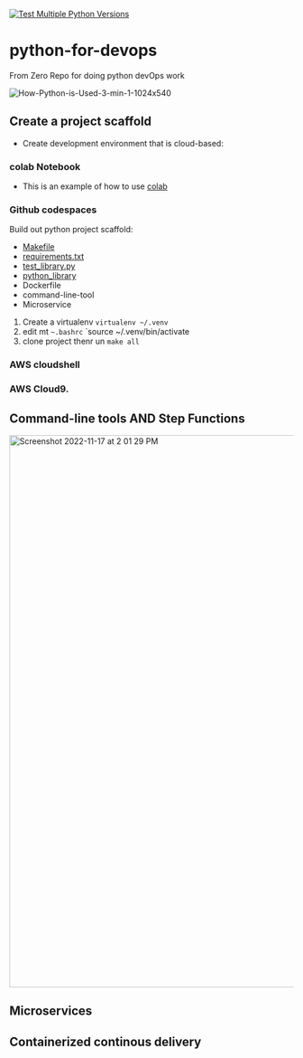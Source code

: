 [![Test Multiple Python Versions](https://github.com/127-0-0-vvk/python-for-devops/actions/workflows/main.yml/badge.svg)](https://github.com/127-0-0-vvk/python-for-devops/actions/workflows/main.yml)

# python-for-devops
From Zero Repo for doing python devOps work


![How-Python-is-Used-3-min-1-1024x540](https://user-images.githubusercontent.com/41470324/202312569-d1ab830a-e708-4b26-b44f-767d1bd0cf52.jpg)

## Create a  project scaffold 

* Create development environment that is cloud-based: 

### colab Notebook 
* This is an example of how to use [colab](https://github.com/127-0-0-vvk/python-for-devops/blob/main/getting_started_python.ipynb)

### Github codespaces

Build out python project scaffold:

* [Makefile](https://github.com/127-0-0-vvk/python-for-devops/blob/main/Makefile)
* [requirements.txt](https://github.com/127-0-0-vvk/python-for-devops/blob/main/requirements.txt)
* [test_library.py](https://github.com/127-0-0-vvk/python-for-devops/blob/main/test_devopslib.py)
* [python_library](https://github.com/127-0-0-vvk/python-for-devops/tree/main/devopslib)
* Dockerfile
* command-line-tool
* Microservice

1. Create a virtualenv `virtualenv ~/.venv`
2. edit mt `~.bashrc` `source ~/.venv/bin/activate
3. clone project thenr un `make all`


### AWS cloudshell 
### AWS Cloud9. 

## Command-line tools AND Step Functions

<img width="977" alt="Screenshot 2022-11-17 at 2 01 29 PM" src="https://user-images.githubusercontent.com/41470324/202535229-ebb95426-ffaf-4b0e-ad2e-7cb014178208.png">



## Microservices

## Containerized continous delivery
